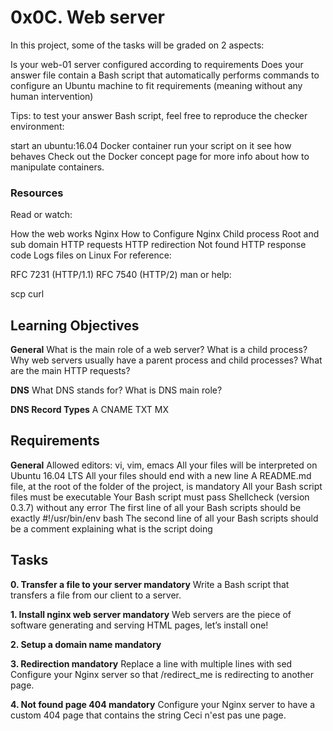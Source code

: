 # 0x0C. Web server

In this project, some of the tasks will be graded on 2 aspects:

Is your web-01 server configured according to requirements
Does your answer file contain a Bash script that automatically performs commands to configure an Ubuntu machine to fit requirements (meaning without any human intervention)

Tips: to test your answer Bash script, feel free to reproduce the checker environment:

start an ubuntu:16.04 Docker container
run your script on it
see how  behaves
Check out the Docker concept page for more info about how to manipulate containers.

### Resources
Read or watch:

How the web works
Nginx
How to Configure Nginx
Child process
Root and sub domain
HTTP requests
HTTP redirection
Not found HTTP response code
Logs files on Linux
For reference:

RFC 7231 (HTTP/1.1)
RFC 7540 (HTTP/2)
man or help:

scp
curl

## Learning Objectives

**General**
What is the main role of a web server?
What is a child process?
Why web servers usually have a parent process and child processes?
What are the main HTTP requests?

**DNS**
What DNS stands for?
What is DNS main role?

**DNS Record Types**
A
CNAME
TXT
MX

## Requirements

**General**
Allowed editors: vi, vim, emacs
All your files will be interpreted on Ubuntu 16.04 LTS
All your files should end with a new line
A README.md file, at the root of the folder of the project, is mandatory
All your Bash script files must be executable
Your Bash script must pass Shellcheck (version 0.3.7) without any error
The first line of all your Bash scripts should be exactly #!/usr/bin/env bash
The second line of all your Bash scripts should be a comment explaining what is the script doing

## Tasks

**0. Transfer a file to your server mandatory**
Write a Bash script that transfers a file from our client to a server.

**1. Install nginx web server mandatory**
Web servers are the piece of software generating and serving HTML pages, let’s install one!

**2. Setup a domain name mandatory**

**3. Redirection mandatory**
Replace a line with multiple lines with sed
Configure your Nginx server so that /redirect_me is redirecting to another page.

**4. Not found page 404 mandatory**
Configure your Nginx server to have a custom 404 page that contains the string Ceci n'est pas une page.
